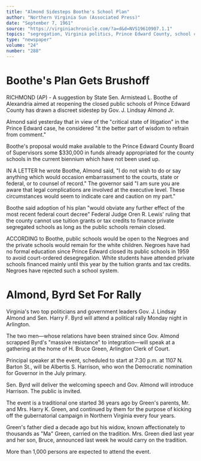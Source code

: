 ```yaml
---
title: "Almond Sidesteps Boothe's School Plan"
author: "Northern Virginia Sun (Associated Press)"
date: "September 7, 1961"
source: "https://virginiachronicle.com/?a=d&d=NVS19610907.1.1"
topics: "segregation, Virginia politics, Prince Edward County, school closings, massive resistance, civil rights, integration"
type: "newspaper"
volume: "24"
number: "288"
---
```


# Boothe's Plan Gets Brushoff

RICHMOND (AP) - A suggestion by State Sen. Armistead L. Boothe of Alexandria aimed at reopening the closed public schools of Prince Edward County has drawn a discreet sidestep by Gov. J. Lindsay Almond Jr.

Almond said yesterday that in view of the "critical state of litigation" in the Prince Edward case, he considered "it the better part of wisdom to refrain from comment."

Boothe's proposal would make available to the Prince Edward County Board of Supervisors some $330,000 in funds already appropriated for the county schools in the current biennium which have not been used up.

IN A LETTER he wrote Boothe, Almond said, "I do not wish to do or say anything which would occasion embarrassment to the courts, state or federal, or to counsel of record." The governor said "I am sure you are aware that legal complications are involved at the executive level. These circumstances would seem to indicate care and caution on my part."

Boothe said adoption of his plan "would obviate any further effect of the most recent federal court decree" Federal Judge Oren R. Lewis' ruling that the county cannot use tuition grants or tax credits to finance private segregated schools as long as the public schools remain closed.

ACCORDING to Boothe, public schools would be open to the Negroes and the private schools would remain for the white children. Negroes have had no formal education since Prince Edward closed its public schools in 1959 to avoid court-ordered desegregation. White students have attended private schools financed mainly until this year by the tuition grants and tax credits. Negroes have rejected such a school system.

# Almond, Byrd Set For Rally

Virginia's two top politicians and government leaders Gov. J. Lindsay Almond and Sen. Harry F. Byrd will attend a political rally Monday night in Arlington.

The two men—whose relations have been strained since Gov. Almond scrapped Byrd's "massive resistance" to integration—will speak at a gathering at the home of H. Bruce Green, Arlington Clerk of Court.

Principal speaker at the event, scheduled to start at 7:30 p.m. at 1107 N. Barton St., will be Albertis S. Harrison, who won the Democratic nomination for Governor in the July primary.

Sen. Byrd will deliver the welcoming speech and Gov. Almond will introduce Harrison. The public is invited.

The event is a traditional one started 36 years ago by Green's parents, Mr. and Mrs. Harry K. Green, and continued by them for the purpose of kicking off the gubernatorial campaign in Northern Virginia every four years.

Green's father died a decade ago but his widow, known affectionately to thousands as "Ma" Green, carried on the tradition. Mrs. Green died last year and her son, Bruce, announced last week he would carry on the tradition.

More than 1,000 persons are expected to attend the event. 